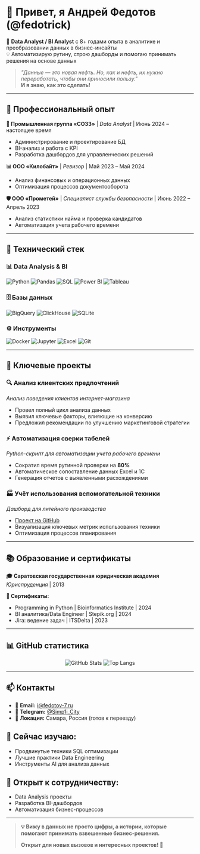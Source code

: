 # 👋 Привет, я Андрей Федотов (@fedotrick)  

🚀 **Data Analyst / BI Analyst** с 8+ годами опыта в аналитике и преобразовании данных в бизнес-инсайты  
💡 Автоматизирую рутину, строю дашборды и помогаю принимать решения на основе данных  

> _"Данные — это новая нефть. Но, как и нефть, их нужно переработать, чтобы они приносили пользу."_  
> **И я знаю, как это сделать!**  

---

## 💼 Профессиональный опыт

**🔄 Промышленная группа «СО33»** | *Data Analyst* | Июнь 2024 – настоящее время
- Администрирование и проектирование БД
- BI-анализ и работа с KPI
- Разработка дашбордов для управленческих решений

**📊 ООО «Килобайт»** | *Ревизор* | Май 2023 – Май 2024
- Анализ финансовых и операционных данных
- Оптимизация процессов документооборота

**🛡️ ООО «Прометей»** | *Специалист службы безопасности* | Июнь 2022 – Апрель 2023
- Анализ статистики найма и проверка кандидатов
- Автоматизация учета рабочего времени

---

## 🔧 Технический стек

### 📊 **Data Analysis & BI**
![Python](https://img.shields.io/badge/Python-3776AB?style=for-the-badge&logo=python&logoColor=white)
![Pandas](https://img.shields.io/badge/Pandas-150458?style=for-the-badge&logo=pandas&logoColor=white)
![SQL](https://img.shields.io/badge/SQL-4479A1?style=for-the-badge&logo=postgresql&logoColor=white)
![Power BI](https://img.shields.io/badge/PowerBI-F2C811?style=for-the-badge&logo=powerbi&logoColor=black)
![Tableau](https://img.shields.io/badge/Tableau-E97627?style=for-the-badge&logo=tableau&logoColor=white)

### 🗄️ **Базы данных**
![BigQuery](https://img.shields.io/badge/BigQuery-4285F4?style=for-the-badge&logo=googlecloud&logoColor=white)
![ClickHouse](https://img.shields.io/badge/ClickHouse-FFCC01?style=for-the-badge&logo=clickhouse&logoColor=black)
![SQLite](https://img.shields.io/badge/SQLite-003B57?style=for-the-badge&logo=sqlite&logoColor=white)

### ⚙️ **Инструменты**
![Docker](https://img.shields.io/badge/Docker-2496ED?style=for-the-badge&logo=docker&logoColor=white)
![Jupyter](https://img.shields.io/badge/Jupyter-F37626?style=for-the-badge&logo=jupyter&logoColor=white)
![Excel](https://img.shields.io/badge/Excel-217346?style=for-the-badge&logo=microsoft-excel&logoColor=white)
![Git](https://img.shields.io/badge/Git-F05032?style=for-the-badge&logo=git&logoColor=white)

---

## 🚀 Ключевые проекты

### 🔍 **Анализ клиентских предпочтений** 
*Анализ поведения клиентов интернет-магазина*
- Провел полный цикл анализа данных
- Выявил ключевые факторы, влияющие на конверсию
- Предложил рекомендации по улучшению маркетинговой стратегии

### ⚡ **Автоматизация сверки табелей**
*Python-скрипт для автоматизации учета рабочего времени*
- Сократил время рутинной проверки на **80%**
- Автоматическое сопоставление данных Excel и 1С
- Генерация отчетов с выявленными расхождениями

### 🏭 **Учёт использования вспомогательной техники**
*Дашборд для литейного производства*
- [Проект на GitHub](https://github.com/fedotrick/opoka-utilization.git)
- Визуализация ключевых метрик использования техники
- Оптимизация процессов планирования

---

## 📚 Образование и сертификаты

**🎓 Саратовская государственная юридическая академия**  
*Юриспруденция* | 2013

**📜 Сертификаты:**
- Programming in Python | Bioinformatics Institute | 2024
- BI аналитика/Data Engineer | Stepik.org | 2024
- Jira: ведение задач | ITSDelta | 2023

---

## 📊 GitHub статистика

<div align="center">

![GitHub Stats](https://github-readme-stats.vercel.app/api?username=fedotrick&show_icons=true&theme=tokyonight)
![Top Langs](https://github-readme-stats.vercel.app/api/top-langs/?username=fedotrick&layout=compact&theme=tokyonight)

</div>

---

## 📫 Контакты

- 📧 **Email:** [i@fedotov-7.ru](mailto:i@fedotov-7.ru)
- 📱 **Telegram:** [@Simp1i_City](https://t.me/Simp1i_City)
- 📍 **Локация:** Самара, Россия (готов к переезду)

## 🌱 Сейчас изучаю:
- Продвинутые техники SQL оптимизации
- Лучшие практики Data Engineering
- Инструменты AI для анализа данных

## 💞️ Открыт к сотрудничеству:
- Data Analysis проекты
- Разработка BI-дашбордов
- Автоматизация бизнес-процессов

---

> **💡 Вижу в данных не просто цифры, а истории, которые помогают принимать взвешенные бизнес-решения.**
> 
> **Открыт для новых вызовов и интересных проектов! 🚀**
